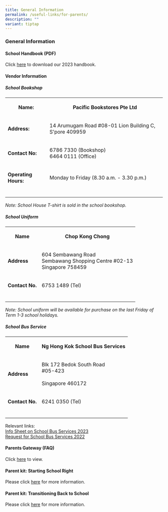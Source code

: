 ```yaml
---
title: General Information
permalink: /useful-links/for-parents/
description: ""
variant: tiptap
---
```

<h3><strong>General Information</strong></h3><h4><strong>School Handbook (PDF)</strong></h4><p>Click <a href="https://go.gov.sg/gspsparentshandbook2023" rel="noopener noreferrer nofollow" target="_blank">here</a> to download our 2023 handbook.</p><h4><strong>Vendor Information</strong></h4><h5><strong>School Bookshop</strong></h5><table><tbody><tr><th rowspan="1" colspan="1"><p><strong>Name:</strong></p></th><th rowspan="1" colspan="1"><p>Pacific Bookstores Pte Ltd</p></th></tr><tr><td rowspan="1" colspan="1"><p><strong>Address:</strong></p></td><td rowspan="1" colspan="1"><p>14 Arumugam Road #08-01 Lion Building C, S'pore 409959</p></td></tr><tr><td rowspan="1" colspan="1"><p><strong>Contact No:</strong></p></td><td rowspan="1" colspan="1"><p>6786 7330 (Bookshop)<br>6464 0111 (Office)</p></td></tr><tr><td rowspan="1" colspan="1"><p><strong>Operating Hours:</strong></p></td><td rowspan="1" colspan="1"><p>Monday to Friday (8.30 a.m. - 3.30 p.m.)</p></td></tr><tr><td rowspan="1" colspan="1"><p></p></td><td rowspan="1" colspan="1"><p></p></td></tr></tbody></table><p><em>Note: School House T-shirt is sold in the school bookshop.</em></p><h5><strong>School Uniform</strong></h5><table><tbody><tr><th rowspan="1" colspan="1"><p><strong>Name</strong></p></th><th rowspan="1" colspan="1"><p>Chop Kong Chong</p></th></tr><tr><td rowspan="1" colspan="1"><p><strong>Address</strong></p></td><td rowspan="1" colspan="1"><p>604 Sembawang Road<br>Sembawang Shopping Centre #02-13<br>Singapore 758459</p></td></tr><tr><td rowspan="1" colspan="1"><p><strong>Contact No.</strong></p></td><td rowspan="1" colspan="1"><p>6753 1489 (Tel)</p></td></tr><tr><td rowspan="1" colspan="1"><p></p></td><td rowspan="1" colspan="1"><p></p></td></tr></tbody></table><p><em>Note: School uniform will be available for purchase on the last Friday of Term 1-3 school holidays.</em></p><h5><strong>School Bus Service</strong></h5><table><tbody><tr><th rowspan="1" colspan="1"><p><strong>Name</strong></p></th><th rowspan="1" colspan="1"><p>Ng Hong Kok School Bus Services</p></th></tr><tr><td rowspan="1" colspan="1"><p><strong>Address</strong></p></td><td rowspan="1" colspan="1"><p>Blk 172 Bedok South Road<br>#05-423<br><br>Singapore 460172</p></td></tr><tr><td rowspan="1" colspan="1"><p><strong>Contact No.</strong></p></td><td rowspan="1" colspan="1"><p>6241 0350 (Tel)</p></td></tr><tr><td rowspan="1" colspan="1"><p></p></td><td rowspan="1" colspan="1"><p></p></td></tr></tbody></table><p>Relevant links:<br><a href="/files/Info%20Sheet%20on%20School%20Bus%20Services%202023%20Letterhead.pdf" rel="noopener noreferrer nofollow" target="_blank">Info Sheet on School Bus Services 2023</a><br><a href="/files/Request%20for%20School%20Bus%20Services_2022_Gongshang%20Primary.pdf" rel="noopener noreferrer nofollow" target="_blank">Request for School Bus Services 2022</a></p><h4><strong>Parents Gateway (FAQ)</strong></h4><p>Click&nbsp;<a href="https://pg.moe.edu.sg/faq" rel="noopener noreferrer nofollow" target="_blank">here</a>&nbsp;to view.</p><h4><strong>Parent kit: Starting School Right</strong></h4><p>Please click&nbsp;<a href="/files/parents%20general%20info%202.pdf" rel="noopener noreferrer nofollow" target="_blank">here</a> for more information.</p><h4><strong>Parent kit: Transitioning Back to School</strong></h4><p>Please click&nbsp;<a href="/files/parents%20general%20info%203.pdf" rel="noopener noreferrer nofollow" target="_blank">here</a>&nbsp;for more information.</p>